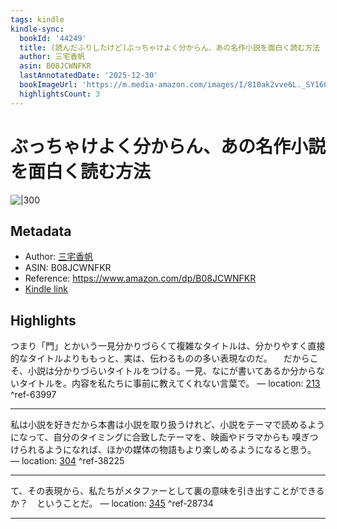 ```yaml
---
tags: kindle
kindle-sync:
  bookId: '44249'
  title: (読んだふりしたけど)ぶっちゃけよく分からん、あの名作小説を面白く読む方法
  author: 三宅香帆
  asin: B08JCWNFKR
  lastAnnotatedDate: '2025-12-30'
  bookImageUrl: 'https://m.media-amazon.com/images/I/810ak2vve6L._SY160.jpg'
  highlightsCount: 3
---
```


# ぶっちゃけよく分からん、あの名作小説を面白く読む方法
![|300](https://m.media-amazon.com/images/I/810ak2vve6L.jpg)
## Metadata
* Author: [三宅香帆](https://www.amazon.comundefined)
* ASIN: B08JCWNFKR
* Reference: https://www.amazon.com/dp/B08JCWNFKR
* [Kindle link](kindle://book?action=open&asin=B08JCWNFKR)

## Highlights
つまり「門」とかいう一見分かりづらくて複雑なタイトルは、分かりやすく直接的なタイトルよりももっと、実は、伝わるものの多い表現なのだ。 　だからこそ、小説は分かりづらいタイトルをつける。一見、なにが書いてあるか分からないタイトルを。内容を私たちに事前に教えてくれない言葉で。 — location: [213](kindle://book?action=open&asin=B08JCWNFKR&location=213) ^ref-63997

---
私は小説を好きだから本書は小説を取り扱うけれど、小説をテーマで読めるようになって、自分のタイミングに合致したテーマを、映画やドラマからも 嗅ぎつけられるようになれば、ほかの媒体の物語もより楽しめるようになると思う。 — location: [304](kindle://book?action=open&asin=B08JCWNFKR&location=304) ^ref-38225

---
て、その表現から、私たちがメタファーとして裏の意味を引き出すことができるか？　ということだ。 — location: [345](kindle://book?action=open&asin=B08JCWNFKR&location=345) ^ref-28734

---
